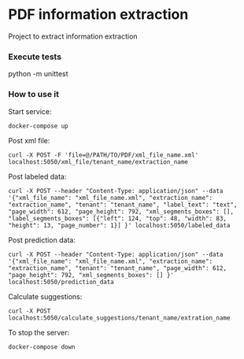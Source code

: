 # PDF information extraction

Project to extract information extraction 

### Execute tests
python -m unittest

### How to use it

Start service:

  `docker-compose up`

Post xml file:

   `curl -X POST -F 'file=@/PATH/TO/PDF/xml_file_name.xml' localhost:5050/xml_file/tenant_name/extraction_name`

Post labeled data:

   `curl -X POST --header "Content-Type: application/json" --data '{"xml_file_name": "xml_file_name.xml",
                             "extraction_name": "extraction_name",
                             "tenant": "tenant_name",
                             "label_text": "text",
                             "page_width": 612,
                             "page_height": 792,
                             "xml_segments_boxes": [],
                             "label_segments_boxes": [{"left": 124, "top": 48, "width": 83, "height": 13, "page_number": 1}]
                             }' localhost:5050/labeled_data`

Post prediction data:

   `curl -X POST --header "Content-Type: application/json" --data '{"xml_file_name": "xml_file_name.xml",
                             "extraction_name": "extraction_name",
                             "tenant": "tenant_name",
                             "page_width": 612,
                             "page_height": 792,
                             "xml_segments_boxes": []
                             }' localhost:5050/prediction_data`

Calculate suggestions:

`curl -X POST  localhost:5050/calculate_suggestions/tenant_name/extration_name`



To stop the server:

  `docker-compose down`